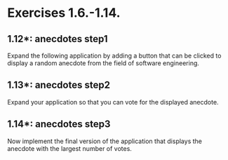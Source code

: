 # Exercises 1.6.-1.14.

## 1.12*: anecdotes step1
Expand the following application by adding a button that can be clicked to display a random anecdote from the field of software engineering.

## 1.13*: anecdotes step2
Expand your application so that you can vote for the displayed anecdote.

## 1.14*: anecdotes step3
Now implement the final version of the application that displays the anecdote with the largest number of votes.